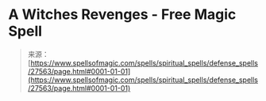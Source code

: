 <!--yml
category: 未分类
date: 2024-06-12 19:16:41
-->

# A Witches Revenges - Free Magic Spell

> 来源：[https://www.spellsofmagic.com/spells/spiritual_spells/defense_spells/27563/page.html#0001-01-01](https://www.spellsofmagic.com/spells/spiritual_spells/defense_spells/27563/page.html#0001-01-01)